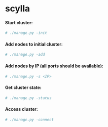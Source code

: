 # scylla
#### Start cluster:
```bash
# ./manage.py -init
```
#### Add nodes to initial cluster:
```bash
# ./manage.py -add
```
#### Add nodes by IP (all ports should be available):
```bash
# ./manage.py -s <IP>
```
#### Get cluster state:
```bash
# ./manage.py -status
```
#### Access cluster:
```bash
# ./manage.py -connect
```
